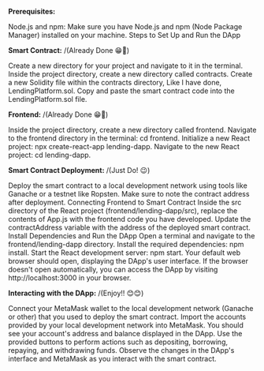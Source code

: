 **Prerequisites:** 

Node.js and npm: Make sure you have Node.js and npm (Node Package Manager) installed on your machine.
Steps to Set Up and Run the DApp

**Smart Contract:** /(Already Done 😁🥳)

Create a new directory for your project and navigate to it in the terminal.
Inside the project directory, create a new directory called contracts.
Create a new Solidity file within the contracts directory, Like I have done, LendingPlatform.sol.
Copy and paste the smart contract code into the LendingPlatform.sol file.

**Frontend:** /(Already Done 😁🥳)

Inside the project directory, create a new directory called frontend.
Navigate to the frontend directory in the terminal: cd frontend.
Initialize a new React project: npx create-react-app lending-dapp.
Navigate to the new React project: cd lending-dapp.


**Smart Contract Deployment:** /(Just Do! 😉)

Deploy the smart contract to a local development network using tools like Ganache or a testnet like Ropsten.
Make sure to note the contract address after deployment.
Connecting Frontend to Smart Contract
Inside the src directory of the React project (frontend/lending-dapp/src), replace the contents of App.js with the frontend code you have developed.
Update the contractAddress variable with the address of the deployed smart contract.
Install Dependencies and Run the DApp
Open a terminal and navigate to the frontend/lending-dapp directory.
Install the required dependencies: npm install.
Start the React development server: npm start.
Your default web browser should open, displaying the DApp's user interface.
If the browser doesn't open automatically, you can access the DApp by visiting http://localhost:3000 in your browser.


**Interacting with the DApp:** /(Enjoy!! 😊😊)

Connect your MetaMask wallet to the local development network (Ganache or other) that you used to deploy the smart contract.
Import the accounts provided by your local development network into MetaMask.
You should see your account's address and balance displayed in the DApp.
Use the provided buttons to perform actions such as depositing, borrowing, repaying, and withdrawing funds.
Observe the changes in the DApp's interface and MetaMask as you interact with the smart contract.
